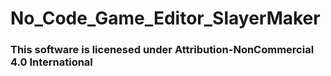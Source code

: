 # No_Code_Game_Editor_SlayerMaker

### This software is licenesed under Attribution-NonCommercial 4.0 International
